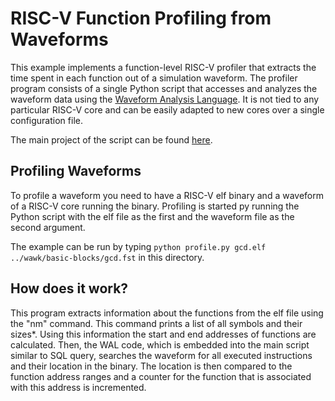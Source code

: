 # RISC-V Function Profiling from Waveforms

This example implements a function-level RISC-V profiler that extracts the time spent in each function out of a simulation waveform.
The profiler program consists of a single Python script that accesses and analyzes the waveform data using the [Waveform Analysis Language](https://github.com/ics-jku/wal). It is not tied to any particular RISC-V core and can be easily adapted to new cores over a single configuration file.

The main project of the script can be found [here](https://github.com/LucasKl/riscv-function-profiling).

## Profiling Waveforms
To profile a waveform you need to have a RISC-V elf binary and a waveform of a RISC-V core running the binary.
Profiling is started py running the Python script with the elf file as the first and the waveform file as the second argument.

The example can be run by typing `python profile.py gcd.elf ../wawk/basic-blocks/gcd.fst` in this directory.

## How does it work?
This program extracts information about the functions from the elf file using the "nm" command. This command prints a list of all symbols and their sizes*.
Using this information the start and end addresses of functions are calculated. Then, the WAL code, which is embedded into the main script similar to SQL query, searches the waveform for all executed instructions and their location in the binary. The location is then compared to the function address ranges and a counter for the function that is associated with this address is incremented.
